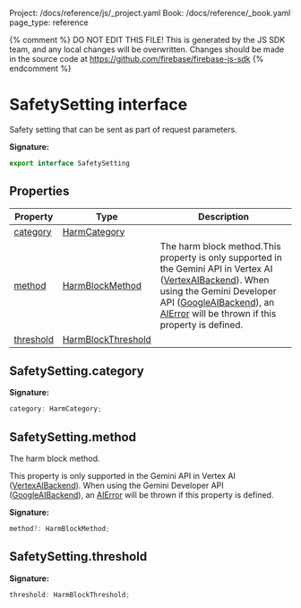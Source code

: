 Project: /docs/reference/js/_project.yaml
Book: /docs/reference/_book.yaml
page_type: reference

{% comment %}
DO NOT EDIT THIS FILE!
This is generated by the JS SDK team, and any local changes will be
overwritten. Changes should be made in the source code at
https://github.com/firebase/firebase-js-sdk
{% endcomment %}

# SafetySetting interface
Safety setting that can be sent as part of request parameters.

<b>Signature:</b>

```typescript
export interface SafetySetting 
```

## Properties

|  Property | Type | Description |
|  --- | --- | --- |
|  [category](./vertexai.safetysetting.md#safetysettingcategory) | [HarmCategory](./vertexai.md#harmcategory) |  |
|  [method](./vertexai.safetysetting.md#safetysettingmethod) | [HarmBlockMethod](./vertexai.md#harmblockmethod) | The harm block method.<!-- -->This property is only supported in the Gemini API in Vertex AI ([VertexAIBackend](./vertexai.vertexaibackend.md#vertexaibackend_class)<!-- -->). When using the Gemini Developer API ([GoogleAIBackend](./vertexai.googleaibackend.md#googleaibackend_class)<!-- -->), an [AIError](./vertexai.aierror.md#aierror_class) will be thrown if this property is defined. |
|  [threshold](./vertexai.safetysetting.md#safetysettingthreshold) | [HarmBlockThreshold](./vertexai.md#harmblockthreshold) |  |

## SafetySetting.category

<b>Signature:</b>

```typescript
category: HarmCategory;
```

## SafetySetting.method

The harm block method.

This property is only supported in the Gemini API in Vertex AI ([VertexAIBackend](./vertexai.vertexaibackend.md#vertexaibackend_class)<!-- -->). When using the Gemini Developer API ([GoogleAIBackend](./vertexai.googleaibackend.md#googleaibackend_class)<!-- -->), an [AIError](./vertexai.aierror.md#aierror_class) will be thrown if this property is defined.

<b>Signature:</b>

```typescript
method?: HarmBlockMethod;
```

## SafetySetting.threshold

<b>Signature:</b>

```typescript
threshold: HarmBlockThreshold;
```

